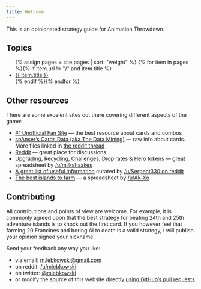 ```yaml
---
title: Welcome
---
```


This is an opinionated strategy guide for Animation Throwdown. 

## Topics

<ul>
{% assign pages = site.pages | sort: "weight" %}
{% for item in pages %}{% if item.url != "/" and item.title %}
 <li><a href="{{ item.url }}">{{ item.title }}</a></li>
{% endif %}{% endfor %}
</ul>

## Other resources

There are some excelent sites out there covering different aspects of the game:

 * [#1 Unofficial Fan Site](https://animationthrowdown.net/) — the best resource about cards and combos
 * [spAnser’s Cards Data (aka The Data Mining)](https://spanser.net/AnimationThrowdown/cards.xml) — raw info about cards. More files linked in [the reddit thread](https://www.reddit.com/r/AnimationThrowdown/comments/52zx3p/data_mining/)
 * [Reddit](https://www.reddit.com/r/AnimationThrowdown/) — great place for discussions
 * [Upgrading, Recycling, Challenges, Drop rates & Hero tokens](https://docs.google.com/spreadsheets/d/1HSguYSuQeQQjMoJiodyjKbHSzwujvkv3P3DzKxTFTyI/pubhtml#) — great spreadsheet by [/u/milkshaakes](https://www.reddit.com/user/milkshaakes)
 * [A great list of useful information](https://www.reddit.com/r/AnimationThrowdown/comments/5o16g6/useful_information/?utm_content=comments&utm_medium=new&utm_source=reddit&utm_name=AnimationThrowdown) curated by [/u/Serpent330 on reddit](https://www.reddit.com/user/Serpent330)
 * [The best islands to farm](https://docs.google.com/spreadsheets/d/1KWnow60A8EAqeBsLHQVlfXbZvP83LzEOOuxTwW-QYAk/pubhtml) — a spreadsheet by [/u/Ak-Xo](https://www.reddit.com/u/Ak-Xo)

## Contributing 

All contributions and points of view are welcome. For example, it is commonly agreed upon that the best strategy for beating 24th and 25th adventure islands is to knock out the first card. If you however feel that farming 20 Francines and boring AI to death is a valid strategy, I will publish your opinion signed your nickname.

Send your feedback any way you like:

 * via email: <a href="mailto:m.lebkowski@gmail.com">m.lebkowski@gmail.com</a>
 * on reddit: <a href="https://www.reddit.com/u/mlebkowski">/u/mlebkowski</a>
 * on twitter: <a href="https://twitter.com/mlebkowski">@mlebkowski</a>
 * or modify the source of this website directly <a href="https://github.com/cartoon-battle/cartoon-battle.github.io">using GitHub’s pull requests</a>
